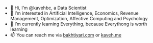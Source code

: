 - 👋 Hi, I’m @kavehbc, a Data Scientist
- 👀 I’m interested in Artificial Intelligence, Economics, Revenue Management, Optimization, Affective Computing and Psychology
- 🌱 I’m currently learning Everything, because Everythong is worth learning
- 📫 You can reach me via [bakhtiyari.com](http://bakhtiyari.com) or [kaveh.me](http://kaveh.me)
